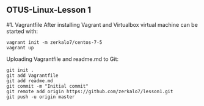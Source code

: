 ## OTUS-Linux-Lesson 1
#1. Vagrantfile
After installing Vagrant and Virtualbox virtual machine can be started with:
```
vagrant init -m zerkalo7/centos-7-5
vagrant up
```

Uploading Vagrantfile and readme.md to Git:
```
git init .
git add Vagrantfile
git add readme.md
git commit -m "Initial commit"
git remote add origin https://github.com/zerkalo7/lesson1.git
git push -u origin master
```
